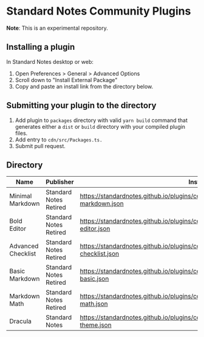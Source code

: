 # Standard Notes Community Plugins

**Note**: This is an experimental repository.

## Installing a plugin

In Standard Notes desktop or web:

1. Open Preferences > General > Advanced Options
2. Scroll down to "Install External Package"
3. Copy and paste an install link from the directory below.

## Submitting your plugin to the directory

1. Add plugin to `packages` directory with valid `yarn build` command that generates either a `dist` or `build` directory with your compiled plugin files.
2. Add entry to `cdn/src/Packages.ts.`
3. Submit pull request.

## Directory

| Name | Publisher | Install Link |
|------|-----------|--------------|
|Minimal Markdown|Standard Notes Retired|https://standardnotes.github.io/plugins/cdn/dist/entries/com.sncommunity.minimal-markdown.json|
|Bold Editor|Standard Notes Retired|https://standardnotes.github.io/plugins/cdn/dist/entries/com.sncommunity.bold-editor.json|
|Advanced Checklist|Standard Notes Retired|https://standardnotes.github.io/plugins/cdn/dist/entries/com.sncommunity.advanced-checklist.json|
|Basic Markdown|Standard Notes Retired|https://standardnotes.github.io/plugins/cdn/dist/entries/com.sncommunity.markdown-basic.json|
|Markdown Math|Standard Notes Retired|https://standardnotes.github.io/plugins/cdn/dist/entries/com.sncommunity.markdown-math.json|
|Dracula|Standard Notes|https://standardnotes.github.io/plugins/cdn/dist/entries/com.sncommunity.dracula-theme.json|
